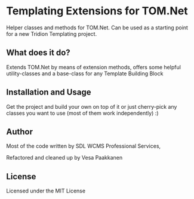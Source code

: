 Templating Extensions for TOM.Net
=========

Helper classes and methods for TOM.Net. Can be used as a starting point for a new Tridion Templating project.

What does it do?
----------------

Extends TOM.Net by means of extension methods, offers some helpful utility-classes and a base-class for any Template Building Block

Installation and Usage
----------------------

Get the project and build your own on top of it or just cherry-pick any classes you want to use (most of them work independently) :)

Author
-------

Most of the code written by SDL WCMS Professional Services,

Refactored and cleaned up by Vesa Paakkanen

License
-------

Licensed under the MIT License